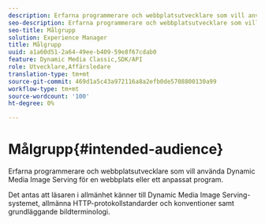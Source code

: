 ```yaml
---
description: Erfarna programmerare och webbplatsutvecklare som vill använda Dynamic Media Image Serving för en webbplats eller ett anpassat program.
seo-description: Erfarna programmerare och webbplatsutvecklare som vill använda Dynamic Media Image Serving för en webbplats eller ett anpassat program.
seo-title: Målgrupp
solution: Experience Manager
title: Målgrupp
uuid: a1a60d51-2a64-49ee-b409-59e8f67cdab0
feature: Dynamic Media Classic,SDK/API
role: Utvecklare,Affärsledare
translation-type: tm+mt
source-git-commit: 469d1a5c43a972116a8a2efb0de5708800130a99
workflow-type: tm+mt
source-wordcount: '100'
ht-degree: 0%

---
```



# Målgrupp{#intended-audience}

Erfarna programmerare och webbplatsutvecklare som vill använda Dynamic Media Image Serving för en webbplats eller ett anpassat program.

Det antas att läsaren i allmänhet känner till Dynamic Media Image Serving-systemet, allmänna HTTP-protokollstandarder och konventioner samt grundläggande bildterminologi.
